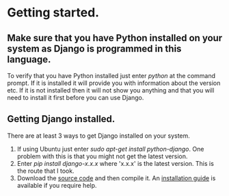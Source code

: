 # Getting started.

## Make sure that you have Python installed on your system as Django is programmed in this language.
To verify that you have Python installed just enter _python_ at the command prompt.  If it is installed it will provide you with information about the version etc.  If it is not installed then it will not show you anything and that you will need to install it first before you can use Django.

## Getting Django installed.

There are at least 3 ways to get Django installed on your system.

1. If using Ubuntu just enter _sudo apt-get install python-django_.  One problem with this is that you might not get the latest version.
1. Enter _pip install django-x.x.x_ where 'x.x.x' is the latest version.  This is the route that I took.
1. Download the [source code](https://www.djangoproject.com/download/) and then compile it.  An [installation guide](https://docs.djangoproject.com/en/stable/intro/install/) is available if you require help.


